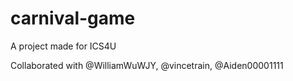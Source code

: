 # carnival-game
A project made for ICS4U

Collaborated with @WilliamWuWJY, @vincetrain, @Aiden00001111
